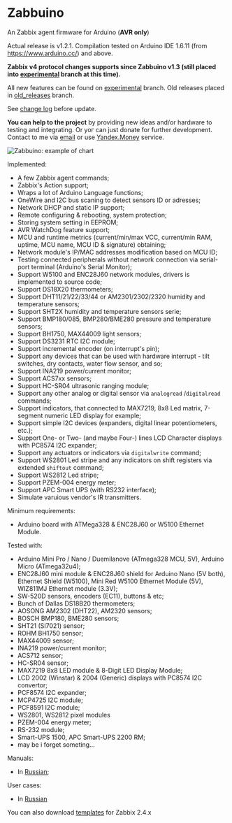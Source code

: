 # Zabbuino
An Zabbix agent firmware for Arduino (**AVR only**)

Actual release is v1.2.1. Compilation tested on Arduino IDE 1.6.11 (from https://www.arduino.cc/) and above.

**Zabbix v4 protocol changes supports since Zabbuino v1.3 (still placed into [experimental](https://github.com/zbx-sadman/Zabbuino/tree/experimental) branch at this time).**

All new features can be found on [experimental](https://github.com/zbx-sadman/Zabbuino/tree/experimental) branch. Old releases placed in [old_releases](https://github.com/zbx-sadman/Zabbuino/tree/old_releases) branch.

See [change log](https://github.com/zbx-sadman/Zabbuino/blob/master/ChangeLog.md) before update.

**You can help to the project** by providing new ideas and/or hardware to testing and integrating. Or yoг can just donate for further development. Contact to me via [email](mailto://zbx.sadman@gmail.com) or use 
[Yandex.Money](https://money.yandex.ru/to/410014475924637) service.


![Zabbuino: example of chart](https://cloud.githubusercontent.com/assets/12827470/20768231/30de116a-b74e-11e6-932f-09eb6f7712e3.png)

Implemented:
- A few Zabbix agent commands;
- Zabbix's Action support;
- Wraps a lot of Arduino Language functions;
- OneWire and I2C bus scaning to detect sensors ID or adresses;
- Network DHCP and static IP support;
- Remote configuring & rebooting, system protection;
- Storing system setting in EEPROM;
- AVR WatchDog feature support;
- MCU and runtime metrics (current/min/max VCC, current/min RAM, uptime, MCU name, MCU ID & signature) obtaining;
- Network module's IP/MAC addresses modification based on MCU ID;
- Testing connected peripherals without network connection via serial-port terminal (Arduino's Serial Monitor);
- Support W5100 and ENC28J60 network modules, drivers is implemented to source code;
- Support DS18X20 thermometers;
- Support DHT11/21/22/33/44 or AM2301/2302/2320 humidity and temperature sensors;
- Support SHT2X humidity and temperature sensors serie;
- Support BMP180/085, BMP280/BME280 pressure and temperature sensors;
- Support BH1750, MAX44009 light sensors;
- Support DS3231 RTC I2C module;
- Support incremental encoder (on interrupt's pin);
- Support any devices that can be used with hardware interrupt - tilt switches, dry contacts, water flow sensor, and so;
- Support INA219 power/current monitor;
- Support ACS7xx sensors;
- Support HC-SR04 ultrasonic ranging module;
- Support any other analog or digital sensor via `analogread` /`digitalread` commands;
- Support indicators, that connected to MAX7219, 8x8 Led matrix, 7-segment numeric LED display for example;
- Support simple I2C devices (expanders, digital linear potentiometers, etc.);
- Support One- or Two- (and maybe Four-) lines LCD Character displays with PC8574 I2C expander;
- Support any actuators or indicators via `digitalwrite` command;
- Support WS2801 Led stripe and any indicators on shift registers via extended `shiftout` command;
- Support WS2812 Led stripe;
- Support PZEM-004 energy meter;
- Support APC Smart UPS (with RS232 interface);
- Simulate varuious vendor's IR transmitters.

Minimum requirements: 
- Arduino board with ATMega328 & ENC28J60 or W5100 Ethernet Module.

Tested with:
- Arduino Mini Pro / Nano / Duemilanove (ATmega328 MCU, 5V), Arduino Micro (ATmega32u4);
- ENC28J60 mini module & ENC28J60 shield for Arduino Nano (5V both), Ethernet Shield (W5100), Mini Red W5100 Ethernet Module (5V), WIZ811MJ Ethernet module (3.3V);
- SW-520D sensors, encoders (EC11), buttons & etc;
- Bunch of Dallas DS18B20 thermometers;
- AOSONG AM2302 (DHT22), AM2320 sensors;
- BOSCH BMP180, BME280 sensors;
- SHT21 (SI7021) sensor;
- ROHM BH1750 sensor;
- MAX44009 sensor;
- INA219 power/current monitor;
- ACS712 sensor;
- HC-SR04 sensor;
- MAX7219 8x8 LED module & 8-Digit LED Display Module;
- LCD 2002 (Winstar) & 2004 (Generic) displays with PC8574 I2C convertor;
- PCF8574 I2C expander;
- MCP4725 I2C module;
- PCF8591 I2C module;
- WS2801, WS2812 pixel modules
- PZEM-004 energy meter;
- RS-232 module;
- Smart-UPS 1500, APC Smart-UPS 2200 RM;
- may be i forget someting...

Manuals:
- In [Russian](https://github.com/zbx-sadman/Zabbuino/wiki/Zabbuino-in-Russian-(for-release-1.1.x));

User cases:
- In [Russian](https://github.com/zbx-sadman/Zabbuino/wiki/Zabbuino-User-Cases-in-Russian)

You can also download [templates](https://github.com/zbx-sadman/Zabbuino/tree/master/Zabbix_Templates) for Zabbix 2.4.x


